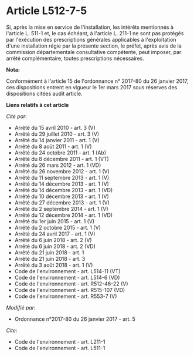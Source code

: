 # Article L512-7-5

Si, après la mise en service de l'installation, les intérêts mentionnés à l'article L. 511-1 et, le cas échéant, à l'article
L. 211-1 ne sont pas protégés par l'exécution des prescriptions générales applicables à l'exploitation d'une installation
régie par la présente section, le préfet, après avis de la commission départementale consultative compétente, peut imposer,
par arrêté complémentaire, toutes prescriptions nécessaires.

**Nota:**

Conformément à l'article 15 de l'ordonnance n° 2017-80 du 26 janvier 2017, ces dispositions entrent en vigueur le 1er mars
2017 sous réserves des dispositions citées audit article.

**Liens relatifs à cet article**

_Cité par_:

  - Arrêté du 15 avril 2010 - art. 3 (V)
  - Arrêté du 29 juillet 2010 - art. 3 (V)
  - Arrêté du 14 janvier 2011 - art. 1 (V)
  - Arrêté du 8 août 2011 - art. 1 (V)
  - Arrêté du 24 octobre 2011 - art. 1 (Ab)
  - Arrêté du 8 décembre 2011 - art. 1 (VT)
  - Arrêté du 26 mars 2012 - art. 1 (VD)
  - Arrêté du 26 novembre 2012 - art. 1 (V)
  - Arrêté du 11 septembre 2013 - art. 1 (V)
  - Arrêté du 14 décembre 2013 - art. 1 (V)
  - Arrêté du 14 décembre 2013 - art. 1 (VD)
  - Arrêté du 10 décembre 2013 - art. 1 (V)
  - Arrêté du 27 décembre 2013 - art. 1 (V)
  - Arrêté du 2 septembre 2014 - art. 1 (V)
  - Arrêté du 12 décembre 2014 - art. 1 (VD)
  - Arrêté du 1er juin 2015 - art. 1 (V)
  - Arrêté du 2 octobre 2015 - art. 1 (V)
  - Arrêté du 24 avril 2017 - art. 1 (V)
  - Arrêté du 6 juin 2018 - art. 2 (V)
  - Arrêté du 6 juin 2018 - art. 2 (VD)
  - Arrêté du 21 juin 2018 - art. 1
  - Arrêté du 21 juin 2018 - art. 3
  - Arrêté du 3 août 2018 - art. 1 (V)
  - Code de l'environnement - art. L514-11 (VT)
  - Code de l'environnement - art. L514-6 (VD)
  - Code de l'environnement - art. R512-46-22 (V)
  - Code de l'environnement - art. R515-107 (VD)
  - Code de l'environnement - art. R553-7 (V)

_Modifié par_:

  - Ordonnance n°2017-80 du 26 janvier 2017 - art. 5

_Cite_:

  - Code de l'environnement - art. L211-1
  - Code de l'environnement - art. L511-1
